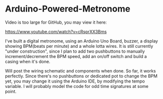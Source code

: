 # Arduino-Powered-Metronome
Video is too large for GitHub, you may view it here:

https://www.youtube.com/watch?v=cRsprXX3Bms

I've built a digital metronome, using an Arduino Uno Board, buzzer, a display showing BPM(beats per minute) and a whole lotta wires. 
It is still currently "under construction", since I plan to add two pushbuttons to manually increment/decrement the BPM speed, add an on/off switch and 
build a casing when it's done. 

Will post the wiring schematic and components when done.
So far, it works perfectly. Since there's no pushbuttons or dedicated pot to change the BPM yet, you may change it using the Arduino IDE,
by modifying the tempo variable. I will probably model the code for odd time signatures at some point.
